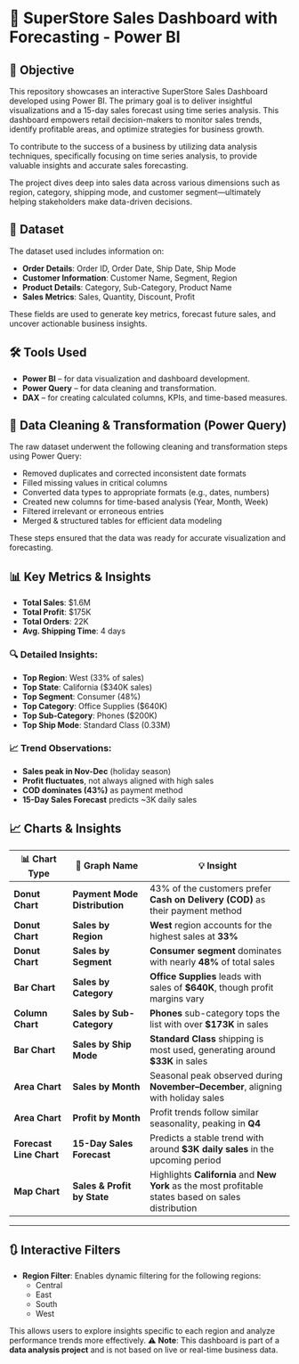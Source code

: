 # 🛒 SuperStore Sales Dashboard with Forecasting - Power BI 
## 📌 Objective
This repository showcases an interactive SuperStore Sales Dashboard developed using Power BI. The primary goal is to deliver insightful visualizations and a 15-day sales forecast using time series analysis. This dashboard empowers retail decision-makers to monitor sales trends, identify profitable areas, and optimize strategies for business growth.

To contribute to the success of a business by utilizing data analysis techniques, specifically focusing on time series analysis, to provide valuable insights and accurate sales forecasting.

The project dives deep into sales data across various dimensions such as region, category, shipping mode, and customer segment—ultimately helping stakeholders make data-driven decisions.
## 📁 Dataset
The dataset used includes information on:

- **Order Details**: Order ID, Order Date, Ship Date, Ship Mode  
- **Customer Information**: Customer Name, Segment, Region  
- **Product Details**: Category, Sub-Category, Product Name  
- **Sales Metrics**: Sales, Quantity, Discount, Profit

These fields are used to generate key metrics, forecast future sales, and uncover actionable business insights.
## 🛠️ Tools Used
- **Power BI** – for data visualization and dashboard development.
- **Power Query** – for data cleaning and transformation.
- **DAX** – for creating calculated columns, KPIs, and time-based measures.
## 🧹 Data Cleaning & Transformation (Power Query)
The raw dataset underwent the following cleaning and transformation steps using Power Query:

- Removed duplicates and corrected inconsistent date formats
- Filled missing values in critical columns
- Converted data types to appropriate formats (e.g., dates, numbers)
- Created new columns for time-based analysis (Year, Month, Week)
- Filtered irrelevant or erroneous entries
- Merged & structured tables for efficient data modeling

These steps ensured that the data was ready for accurate visualization and forecasting.


## 📊 Key Metrics & Insights

- **Total Sales**: $1.6M
- **Total Profit**: $175K
- **Total Orders**: 22K
- **Avg. Shipping Time**: 4 days

### 🔍 Detailed Insights:
- **Top Region**: West (33% of sales)
- **Top State**: California ($340K sales)
- **Top Segment**: Consumer (48%)
- **Top Category**: Office Supplies ($640K)
- **Top Sub-Category**: Phones ($200K)
- **Top Ship Mode**: Standard Class (0.33M)

### 📈 Trend Observations:
- **Sales peak in Nov-Dec** (holiday season)
- **Profit fluctuates**, not always aligned with high sales
- **COD dominates (43%)** as payment method
- **15-Day Sales Forecast** predicts ~3K daily sales

## 📈 Charts & Insights

| 📊 **Chart Type**         | 📌 **Graph Name**                      | 💡 **Insight** |
|--------------------------|----------------------------------------|----------------|
| **Donut Chart**          | **Payment Mode Distribution**          | 43% of the customers prefer **Cash on Delivery (COD)** as their payment method |
| **Donut Chart**          | **Sales by Region**                    | **West** region accounts for the highest sales at **33%** |
| **Donut Chart**          | **Sales by Segment**                   | **Consumer segment** dominates with nearly **48%** of total sales |
| **Bar Chart**            | **Sales by Category**                  | **Office Supplies** leads with sales of **$640K**, though profit margins vary |
| **Column Chart**         | **Sales by Sub-Category**              | **Phones** sub-category tops the list with over **$173K** in sales |
| **Bar Chart**            | **Sales by Ship Mode**                 | **Standard Class** shipping is most used, generating around **$33K** in sales |
| **Area Chart**           | **Sales by Month**                     | Seasonal peak observed during **November–December**, aligning with holiday sales |
| **Area Chart**           | **Profit by Month**                    | Profit trends follow similar seasonality, peaking in **Q4** |
| **Forecast Line Chart**  | **15-Day Sales Forecast**              | Predicts a stable trend with around **$3K daily sales** in the upcoming period |
| **Map Chart**            | **Sales & Profit by State**            | Highlights **California** and **New York** as the most profitable states based on sales distribution |

---

## 🔃 Interactive Filters
- **Region Filter**: Enables dynamic filtering for the following regions:  
  - Central  
  - East  
  - South  
  - West  

This allows users to explore insights specific to each region and analyze performance trends more effectively.
⚠️ **Note**: This dashboard is part of a **data analysis project** and is not based on live or real-time business data.

